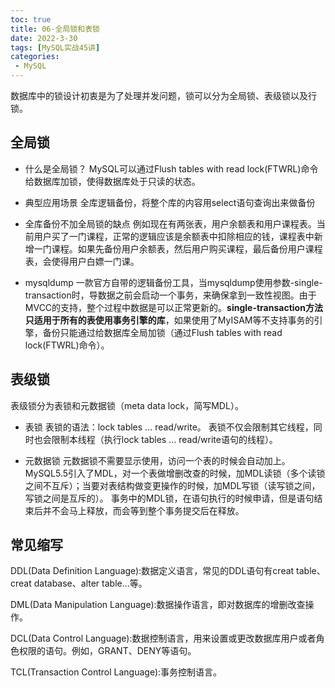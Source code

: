 ```yaml
---
toc: true
title: 06-全局锁和表锁
date: 2022-3-30
tags: [MySQL实战45讲]
categories:
 - MySQL
---
```


数据库中的锁设计初衷是为了处理并发问题，锁可以分为全局锁、表级锁以及行锁。

## 全局锁

- 什么是全局锁？
MySQL可以通过Flush tables with read lock(FTWRL)命令给数据库加锁，使得数据库处于只读的状态。
  
- 典型应用场景
全库逻辑备份，将整个库的内容用select语句查询出来做备份

- 全库备份不加全局锁的缺点
例如现在有两张表，用户余额表和用户课程表。当前用户买了一门课程，正常的逻辑应该是余额表中扣除相应的钱，课程表中新增一门课程。如果先备份用户余额表，然后用户购买课程，最后备份用户课程表，会使得用户白嫖一门课。

- mysqldump
一款官方自带的逻辑备份工具，当mysqldump使用参数-single-transaction时，导数据之前会启动一个事务，来确保拿到一致性视图。由于MVCC的支持，整个过程中数据是可以正常更新的。**single-transaction方法只适用于所有的表使用事务引擎的库**，如果使用了MyISAM等不支持事务的引擎，备份只能通过给数据库全局加锁（通过Flush tables with read lock(FTWRL)命令）。

## 表级锁

表级锁分为表锁和元数据锁（meta data lock，简写MDL）。

- 表锁
表锁的语法：lock tables ... read/write。
表锁不仅会限制其它线程，同时也会限制本线程（执行lock tables ... read/write语句的线程）。

- 元数据锁
元数据锁不需要显示使用，访问一个表的时候会自动加上。MySQL5.5引入了MDL，对一个表做增删改查的时候，加MDL读锁（多个读锁之间不互斥）；当要对表结构做变更操作的时候，加MDL写锁（读写锁之间，写锁之间是互斥的）。
事务中的MDL锁，在语句执行的时候申请，但是语句结束后并不会马上释放，而会等到整个事务提交后在释放。

## 常见缩写

DDL(Data Definition Language):数据定义语言，常见的DDL语句有creat table、creat database、alter table...等。

DML(Data Manipulation Language):数据操作语言，即对数据库的增删改查操作。

DCL(Data Control Language):数据控制语言，用来设置或更改数据库用户或者角色权限的语句。例如，GRANT、DENY等语句。

TCL(Transaction Control Language):事务控制语言。
